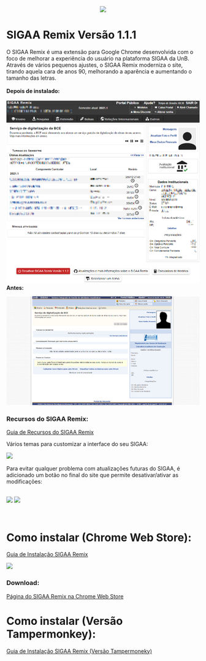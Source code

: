 <p align="center">
  <img src="https://raw.githubusercontent.com/luisrguerra/unb-sigaa-remix/main/fotos/logo.png" />
</p>

# SIGAA Remix Versão 1.1.1
O SIGAA Remix é uma extensão para Google Chrome desenvolvida com o foco de melhorar a experiência do usuário na plataforma SIGAA da UnB. 
Através de vários pequenos ajustes, o SIGAA Remix moderniza o site, tirando aquela cara de anos 90, melhorando a aparência 
e aumentando o tamanho das letras.
<br>
<br>
**Depois de instalado:**
<br>
<br>
![Tela 1](fotos/tela1.png)
<br>
**Antes:**
<br>

![](fotos/tela0.png)
<br>
### Recursos do SIGAA Remix:

[Guia de Recursos do SIGAA Remix](https://github.com/luisrguerra/unb-sigaa-remix/wiki/Recursos-do-SIGAA-Remix)

Vários temas para customizar a interface do seu SIGAA:
<br>

<img src="https://raw.githubusercontent.com/luisrguerra/unb-sigaa-remix/main/fotos/temas.png" width="600"/> 

<br>

Para evitar qualquer problema com atualizações futuras do SIGAA, é adicionado um botão no final do site que permite desativar/ativar as modificações:
<br>
<br>

<img src="https://raw.githubusercontent.com/luisrguerra/unb-sigaa-remix/main/fotos/desativar.png"/> <img src="https://raw.githubusercontent.com/luisrguerra/unb-sigaa-remix/main/fotos/ativar.png"/> 

<br>

# Como instalar (Chrome Web Store):

[Guia de Instalação SIGAA Remix](https://github.com/luisrguerra/unb-sigaa-remix/wiki/Guia-de-Instala%C3%A7%C3%A3o)


<img src="https://raw.githubusercontent.com/luisrguerra/unb-sigaa-remix/main/fotos/tela10.png" width="500" />

### Download:
[Página do SIGAA Remix na Chrome Web Store](https://chrome.google.com/webstore/detail/sigaa-remix/plpmdkigbdddlaihbfbpjgcknmefjijf?hl=pt-BR&authuser=0)<br>

# Como instalar (Versão Tampermonkey):

[Guia de Instalação SIGAA Remix (Versão Tampermoneky)](https://github.com/luisrguerra/unb-sigaa-remix/wiki/Guia-de-Instala%C3%A7%C3%A3o-SIGAA-Remix-(Vers%C3%A3o-Tampermoneky))
